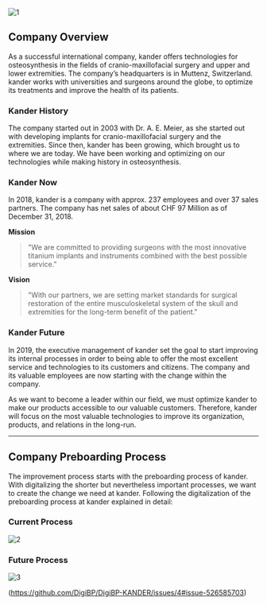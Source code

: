 ![1](https://user-images.githubusercontent.com/55824459/69340700-5925c100-0c68-11ea-8d8f-6624baf15645.PNG)

## Company Overview
As a successful international company, kander offers technologies for osteosynthesis in the fields of cranio-maxillofacial surgery and upper and lower extremities. The company’s headquarters is in Muttenz, Switzerland. kander works with universities and surgeons around the globe, to optimize its treatments and improve the health of its patients.  

### Kander History 
The company started out in 2003 with Dr. A. E. Meier, as she started out with developing implants for cranio-maxillofacial surgery and the extremities. Since then, kander has been growing, which brought us to where we are today. We have been working and optimizing on our technologies while making history in osteosynthesis.
### Kander Now 
In 2018, kander is a company with approx. 237 employees and over 37 sales partners. The company has net sales of about CHF 97 Million as of December 31, 2018. 

**Mission** <br>
>"We are committed to providing surgeons with the most innovative titanium implants and instruments combined with the best possible service." 

**Vision**<br>
> "With our partners, we are setting market standards for surgical restoration of the entire musculoskeletal system of the skull and extremities for the long-term benefit of the patient."

### Kander Future 
In 2019, the executive management of kander set the goal to start improving its internal processes in order to being able to offer the most excellent service and technologies to its customers and citizens. The company and its valuable employees are now starting with the change within the company. 

As we want to become a leader within our field, we must optimize kander to make our products accessible to our valuable customers. Therefore, kander will focus on the most valuable technologies to improve its organization, products, and relations in the long-run. 

----
## Company Preboarding Process
The improvement process starts with the preboarding process of kander. With digitalizing the shorter but nevertheless important processes, we want to create the change we need at kander. Following the digitalization of the preboarding process at kander explained in detail:

### Current Process
![2](https://user-images.githubusercontent.com/55824459/69340813-9722e500-0c68-11ea-91bf-ae3bb863c45e.png)

### Future Process
![3](https://user-images.githubusercontent.com/55824459/69329370-43f16800-0c51-11ea-86e8-3c2a084f5909.png)

(https://github.com/DigiBP/DigiBP-KANDER/issues/4#issue-526585703)
